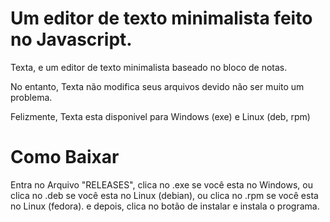 # Um editor de texto minimalista feito no Javascript.

Texta, e um editor de texto minimalista baseado no bloco de notas.

No entanto, Texta não modifica seus arquivos devido não ser muito um problema.

Felizmente, Texta esta disponivel para Windows (exe) e Linux (deb, rpm)

# Como Baixar

Entra no Arquivo "RELEASES", clica no .exe se você esta no Windows, ou clica no .deb se você esta no Linux (debian), ou clica no .rpm se você esta no Linux (fedora).
e depois, clica no botão de instalar e instala o programa.

